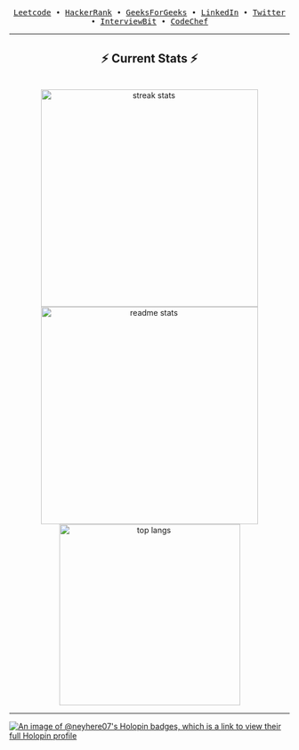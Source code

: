 <p align="center">
  <samp>
    <a href="https://www.leetcode.com/neyhere07">Leetcode</a> •
    <a href="https://www.hackerrank.com/nyananayak27">HackerRank</a> •
    <a href="https://auth.geeksforgeeks.org/user/nyananaxr18">GeeksForGeeks</a> •
    <a href="https://linkedin.com/in/neyhere07">LinkedIn</a> •
    <a href="https://twitter.com/neyna1027">Twitter</a> •
    <a href="https://www.interviewbit.com/profile/neyna-nayak/">InterviewBit</a> •
    <a href="https://www.codechef.com/users/neyhere08">CodeChef</a>
  </samp>
</p>
<hr>
<h2 align="center">⚡ Current Stats ⚡</h2>
<br>
<div align=center>
  <img width=390 src="https://streak-stats.demolab.com/?user=neyhere07&count_private=true&theme=react&border_radius=10" alt="streak stats"/>
  <img width=390 src="https://github-readme-stats.vercel.app/api?username=neyhere07&show_icons=true&theme=react&rank_icon=github&border_radius=10" alt="readme stats" />
  <img width=325 align="center" src="https://github-readme-stats.vercel.app/api/top-langs/?username=neyhere07&hide=HTML&langs_count=8&layout=compact&theme=react&border_radius=10&size_weight=0.5&count_weight=0.5&exclude_repo=github-readme-stats" alt="top langs" />
</div>
<hr>

[![An image of @neyhere07's Holopin badges, which is a link to view their full Holopin profile](https://holopin.me/neyhere07)](https://holopin.io/@neyhere07)
